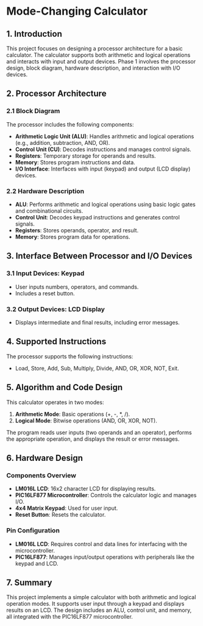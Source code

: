 # Mode-Changing Calculator

## 1. Introduction
This project focuses on designing a processor architecture for a basic calculator. The calculator supports both arithmetic and logical operations and interacts with input and output devices. Phase 1 involves the processor design, block diagram, hardware description, and interaction with I/O devices.

## 2. Processor Architecture

### 2.1 Block Diagram
The processor includes the following components:
- **Arithmetic Logic Unit (ALU)**: Handles arithmetic and logical operations (e.g., addition, subtraction, AND, OR).
- **Control Unit (CU)**: Decodes instructions and manages control signals.
- **Registers**: Temporary storage for operands and results.
- **Memory**: Stores program instructions and data.
- **I/O Interface**: Interfaces with input (keypad) and output (LCD display) devices.

### 2.2 Hardware Description
- **ALU**: Performs arithmetic and logical operations using basic logic gates and combinational circuits.
- **Control Unit**: Decodes keypad instructions and generates control signals.
- **Registers**: Stores operands, operator, and result.
- **Memory**: Stores program data for operations.

## 3. Interface Between Processor and I/O Devices

### 3.1 Input Devices: Keypad
- User inputs numbers, operators, and commands.
- Includes a reset button.

### 3.2 Output Devices: LCD Display
- Displays intermediate and final results, including error messages.

## 4. Supported Instructions
The processor supports the following instructions:
- Load, Store, Add, Sub, Multiply, Divide, AND, OR, XOR, NOT, Exit.

## 5. Algorithm and Code Design
This calculator operates in two modes:
1. **Arithmetic Mode**: Basic operations (+, -, *, /).
2. **Logical Mode**: Bitwise operations (AND, OR, XOR, NOT).

The program reads user inputs (two operands and an operator), performs the appropriate operation, and displays the result or error messages.

## 6. Hardware Design
### Components Overview
- **LM016L LCD**: 16x2 character LCD for displaying results.
- **PIC16LF877 Microcontroller**: Controls the calculator logic and manages I/O.
- **4x4 Matrix Keypad**: Used for user input.
- **Reset Button**: Resets the calculator.

### Pin Configuration
- **LM016L LCD**: Requires control and data lines for interfacing with the microcontroller.
- **PIC16LF877**: Manages input/output operations with peripherals like the keypad and LCD.

## 7. Summary
This project implements a simple calculator with both arithmetic and logical operation modes. It supports user input through a keypad and displays results on an LCD. The design includes an ALU, control unit, and memory, all integrated with the PIC16LF877 microcontroller.
